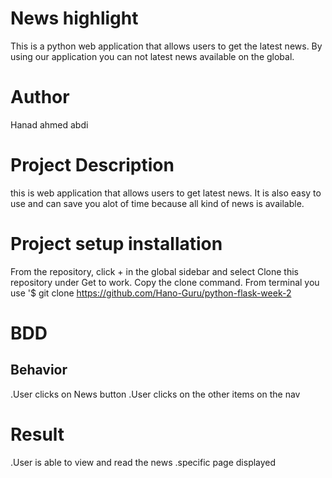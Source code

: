 # News highlight
This is a python web application that allows users to get the latest news. By using our application you can not latest news available on the global.
# Author
Hanad ahmed abdi

# Project Description
this is web application that allows  users to  get latest news. It is also easy to use and can save you alot of time because all kind of news is available.
# Project setup installation
From the repository, click + in the global sidebar and select Clone this repository under Get to work.
Copy the clone command.
From terminal you use '$ git clone https://github.com/Hano-Guru/python-flask-week-2
# BDD
## 	Behavior
.User clicks on News button
.User clicks on the other items on the nav

# Result
.User is able to view and read the news
.specific page displayed
